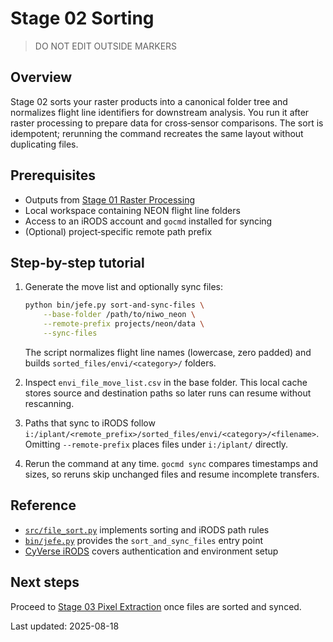 # Stage 02 Sorting

> DO NOT EDIT OUTSIDE MARKERS
<!-- FILLME:START -->
## Overview
Stage 02 sorts your raster products into a canonical folder tree and normalizes
flight line identifiers for downstream analysis. You run it after raster
processing to prepare data for cross‑sensor comparisons. The sort is idempotent;
rerunning the command recreates the same layout without duplicating files.

## Prerequisites
- Outputs from [Stage 01 Raster Processing](stage-01-raster-processing.md)
- Local workspace containing NEON flight line folders
- Access to an iRODS account and `gocmd` installed for syncing
- (Optional) project‑specific remote path prefix

## Step-by-step tutorial
1. Generate the move list and optionally sync files:

   ```bash
   python bin/jefe.py sort-and-sync-files \
       --base-folder /path/to/niwo_neon \
       --remote-prefix projects/neon/data \
       --sync-files
   ```

   The script normalizes flight line names (lowercase, zero padded) and builds
   `sorted_files/envi/<category>/` folders.

2. Inspect `envi_file_move_list.csv` in the base folder. This local cache stores
   source and destination paths so later runs can resume without rescanning.

3. Paths that sync to iRODS follow
   `i:/iplant/<remote_prefix>/sorted_files/envi/<category>/<filename>`.
   Omitting `--remote-prefix` places files under `i:/iplant/` directly.

4. Rerun the command at any time. `gocmd sync` compares timestamps and sizes, so
   reruns skip unchanged files and resume incomplete transfers.

## Reference
 - [`src/file_sort.py`](https://github.com/earthlab/cross-sensor-cal/blob/main/src/file_sort.py) implements sorting and iRODS path rules
 - [`bin/jefe.py`](https://github.com/earthlab/cross-sensor-cal/blob/main/bin/jefe.py) provides the `sort_and_sync_files` entry point
 - [CyVerse iRODS](cyverse-irods.md) covers authentication and environment setup

## Next steps
Proceed to [Stage 03 Pixel Extraction](stage-03-pixel-extraction.md) once files
are sorted and synced.
<!-- FILLME:END -->
Last updated: 2025-08-18
